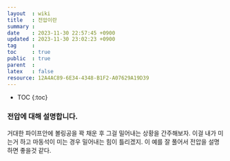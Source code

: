 ```yaml
---
layout  : wiki
title   : 전압이란
summary : 
date    : 2023-11-30 22:57:45 +0900
updated : 2023-11-30 23:02:23 +0900
tag     : 
toc     : true
public  : true
parent  : 
latex   : false
resource: 12A4AC89-6E34-4348-B1F2-A07629A19D39
---
```

* TOC
{:toc}

### 전압에 대해 설명합니다.

거대한 파이프안에 볼링공을 꽉 채운 후 그걸 밀어내는 상황을 간주해보자.
이걸 내가 미는거 하고 마동석이 미는 경우 밀어내는 힘이 틀리겠지.
이 예를 잘 풀어서 전압을 설명하면 좋을것 같다.
